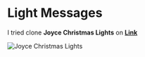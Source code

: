 # Light Messages

I tried clone **Joyce Christmas Lights** on **[Link](https://www.youtube.com/watch?v=jIQ9z2bxXyg)**

![Joyce Christmas Lights](https://media.glamourmagazine.co.uk/photos/6138b4441145ea59e77e78fc/master/w_1600,c_limit/stranger_glamour_13oct16_net-b.jpg)
